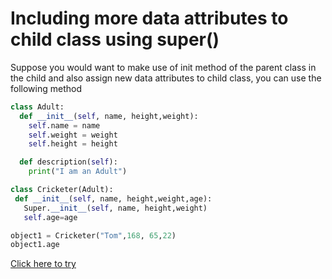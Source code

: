 # Including more data attributes to child class using super()

Suppose you would want to make use of init method of the parent class in the child and also assign new data attributes to child class, you can use the following method

```python
class Adult:
  def __init__(self, name, height,weight):
    self.name = name
    self.weight = weight
    self.height = height

  def description(self):
    print("I am an Adult")
```
```python
class Cricketer(Adult):
 def __init__(self, name, height,weight,age):
   Super.__init__(self, name, height,weight)
   self.age=age
```
```python
object1 = Cricketer("Tom",168, 65,22)
object1.age
```

[Click here to try](https://colab.research.google.com/github/pythoncoder100/practice/blob/master/Including_more_data_attributes_to_child_class_using_super().ipynb)
